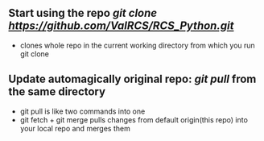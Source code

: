 ## Start using the repo *git clone https://github.com/ValRCS/RCS_Python.git*
* clones whole repo in the current working directory from which you run git clone

## Update automagically original repo: *git pull* from the same directory
* git pull is like two commands into one
* git fetch + git merge pulls changes from default origin(this repo) into your local repo and merges them 


